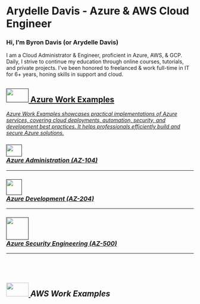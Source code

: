 # Arydelle Davis - Azure & AWS Cloud Engineer


### Hi, I’m Byron Davis (or Arydelle Davis)
I am a Cloud Administrator & Engineer, proficient in Azure, AWS, & GCP.
Daily, I strive to continue my education through online courses, tutorials, and private projects.
I've been honored to freelanced & work full-time in IT for 6+ years, honing skills in support and cloud. 
## <a href="" target="_blank"><img src="https://logos-world.net/wp-content/uploads/2021/02/Microsoft-Azure-Emblem.png" width="60" height="37" /> Azure Work Examples ##
<p> <i>Azure Work Examples showcases practical implementations of Azure services, covering cloud deployments, automation, security, and development best practices. It helps professionals efficiently build and secure Azure solutions.<i> </p?
    
-----
### <a href="" target="_blank"><img src="https://logos-download.com/wp-content/uploads/2016/06/Microsoft_logo_azure.png" width="42" height="32" /> <br>Azure Administration (AZ-104)<br>
-----
### <a href="" target="_blank"><img src="https://static-00.iconduck.com/assets.00/visual-studio-code-icon-512x506-2fdb6ar6.png" width="42" height="42" /> <br>Azure Development (AZ-204)<br>
-----
### <a href="" target="_blank"><img src="https://static.vecteezy.com/system/resources/previews/016/314/890/original/transparent-cloud-security-icon-free-png.png" width="60" height="60" /> <br>Azure Security Engineering (AZ-500)<br>
-----

<br><br>
    
## <a href="https://twitter.com/" target="_blank"> <img src="https://external-content.duckduckgo.com/iu/?u=https%3A%2F%2Fcdn2.amezmo.net%2Fi%2Faws-logo.cfb5b881865d3101.png&f=1&nofb=1&ipt=802e9df31eed406e06c3b4223e01d01531ae24778634c34e82468dd1862615d6&ipo=images" width="60" height="37" /> </a>AWS Work Examples


